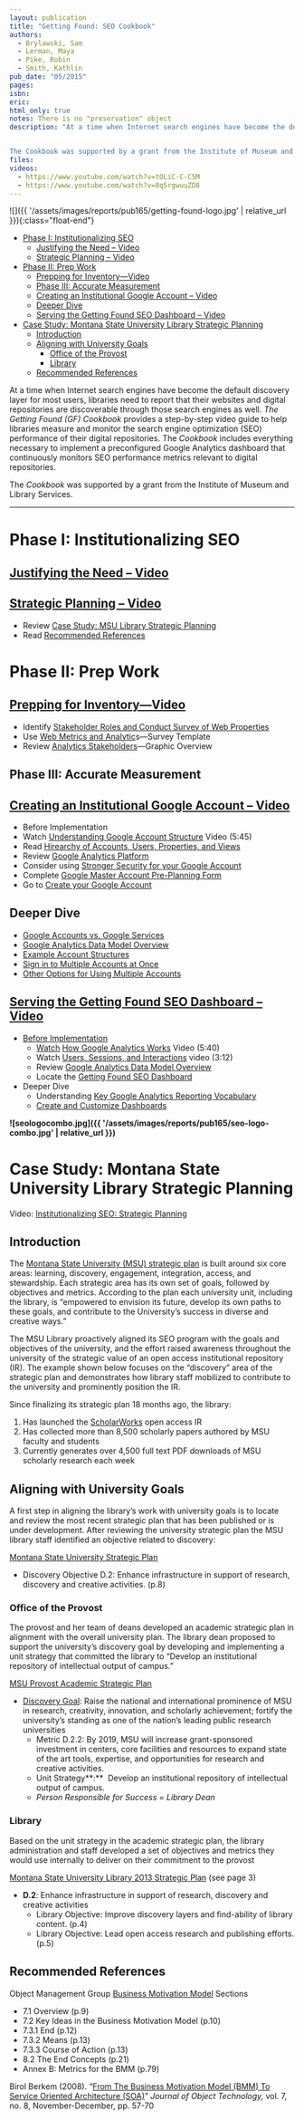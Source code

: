```yaml
---
layout: publication
title: "Getting Found: SEO Cookbook"
authors: 
  - Brylawski, Sam
  - Lerman, Maya
  - Pike, Robin
  - Smith, Kathlin
pub_date: "05/2015"
pages:
isbn:
eric:
html_only: true
notes: There is no "preservation" object 
description: "At a time when Internet search engines have become the default discovery layer for most users, libraries need to report that their websites and digital repositories are discoverable through those search engines as well. The Getting Found (GF) Cookbook provides a step-by-step video guide to help libraries measure and monitor the search engine optimization (SEO) performance of their digital repositories. The Cookbook includes everything necessary to implement a preconfigured Google Analytics dashboard that continuously monitors SEO performance metrics relevant to digital repositories.


The Cookbook was supported by a grant from the Institute of Museum and Library Services."
files:
videos:
  - https://www.youtube.com/watch?v=tOLiC-C-C5M
  - https://www.youtube.com/watch?v=8q5rgwuuZD8
---
```


![]({{ '/assets/images/reports/pub165/getting-found-logo.jpg' | relative_url }}){:class="float-end"} 

- [Phase I: Institutionalizing SEO](#phase-i-institutionalizing-seo)
  - [Justifying the Need – Video](#justifying-the-need--video)
  - [Strategic Planning – Video](#strategic-planning--video)
- [Phase II: Prep Work](#phase-ii-prep-work)
  - [Prepping for Inventory—Video](#prepping-for-inventoryvideo)
  - [Phase III: Accurate Measurement](#phase-iii-accurate-measurement)
  - [Creating an Institutional Google Account – Video](#creating-an-institutional-google-account--video)
  - [Deeper Dive](#deeper-dive)
  - [Serving the Getting Found SEO Dashboard – Video](#serving-the-getting-found-seo-dashboard--video)
- [Case Study: Montana State University Library Strategic Planning](#case-study-montana-state-university-library-strategic-planning)
  - [Introduction](#introduction)
  - [Aligning with University Goals](#aligning-with-university-goals)
    - [Office of the Provost](#office-of-the-provost)
    - [Library](#library)
  - [Recommended References](#recommended-references)

At a time when Internet search engines have become the default discovery layer for most users, libraries need to report that their websites and digital repositories are discoverable through those search engines as well. _The Getting Found (GF) Cookbook_ provides a step-by-step video guide to help libraries measure and monitor the search engine optimization (SEO) performance of their digital repositories. The _Cookbook_ includes everything necessary to implement a preconfigured Google Analytics dashboard that continuously monitors SEO performance metrics relevant to digital repositories.

The _Cookbook_ was supported by a grant from the Institute of Museum and Library Services.

* * *

# Phase I: Institutionalizing SEO

## [Justifying the Need – Video](https://www.youtube.com/watch?v=tOLiC-C-C5M)
## [Strategic Planning – Video](https://www.youtube.com/watch?v=8q5rgwuuZD8)
    

*   Review [Case Study: MSU Library Strategic Planning](#case-study-montana-state-university-library-strategic-planning)
*   Read [Recommended References](#recommended-references)

# Phase II: Prep Work

## [Prepping for Inventory—Video](https://www.youtube.com/watch?v=zhoUtPi8_gM)

*   Identify [Stakeholder Roles and Conduct Survey of Web Properties](https://www.clir.org/pubs/reports/pub165/stakeholder/)
*   Use [Web Metrics and Analytic](https://www.clir.org/wp-content/uploads/sites/6/GF03WebMetricsAnalyticsSurveyopt.pdf)s—Survey Template
*   Review [Analytics Stakeholders](https://www.clir.org/wp-content/uploads/sites/6/copy_of_seo2GF14.png)—Graphic Overview

Phase III: Accurate Measurement
-------------------------------

## [Creating an Institutional Google Account – Video](https://www.youtube.com/watch?v=NJ7Wb44SEG4)
    

*   Before Implementation
*   Watch [Understanding Google Account Structure](https://www.youtube.com/watch?v=OyixJ7A9phg) Video (5:45)
*   Read [Hirearchy of Accounts, Users, Properties, and Views](https://support.google.com/analytics/answer/1009618?hl=en&ref_topic=1102143)
*   Review [Google Analytics Platform](https://developers.google.com/analytics/devguides/platform/)
*   Consider using [Stronger Security for your Google Account](http://www.google.com/landing/2step/)
*   Complete [Google Master Account Pre-Planning Form](https://www.clir.org/wp-content/uploads/sites/6/GF04-PreplanForm.pdf)
*   Go to [Create your Google Account](https://accounts.google.com/signup)

## Deeper Dive

*   [Google Accounts vs. Google Services](https://support.google.com/analytics/answer/1102152?hl=en)
*   [Google Analytics Data Model Overview](https://web.archive.org/web/20150925193358/https://analyticsacademy.withgoogle.com/course02/assets/html/GoogleAnalyticsAcademy-PlatformPrinciples-Lesson1.3-OverviewoftheGoogleAnalyticsdatamodel-Resource.html)
*   [Example Account Structures](https://support.google.com/analytics/answer/1102152?hl=en&ref_topic=1102143)
*   [Sign in to Multiple Accounts at Once](https://support.google.com/accounts/answer/1721977?hl=en&ref_topic=2373242)
*   [Other Options for Using Multiple Accounts](https://support.google.com/accounts/?visit_id=637487173612361229-4263313536&hl=en&rd=2#topic=3382296)

## [Serving the Getting Found SEO Dashboard – Video](https://www.youtube.com/watch?v=n0DdXlE6YbA)
    

*   [Before Implementation](https://www.youtube.com/watch?v=n0DdXlE6YbA)
    *   [Watch](https://www.youtube.com/watch?v=n0DdXlE6YbA) [How Google Analytics Works](https://www.youtube.com/watch?v=eyltEFyZ678) Video (5:40)
    *   Watch [Users, Sessions, and Interactions](https://www.youtube.com/watch?v=K-cqHjSQ67o) video (3:12)
    *   Review [Google Analytics Data Model Overview](https://web.archive.org/web/20150925193358/https://analyticsacademy.withgoogle.com/course02/assets/html/GoogleAnalyticsAcademy-PlatformPrinciples-Lesson1.3-OverviewoftheGoogleAnalyticsdatamodel-Resource.html)
    *   Locate the [Getting Found SEO Dashboard](https://marketingplatform.google.com/about/#posts/search/%3F_.viewId%3DtsoHt4DTTqewgeR5WrwNWQ/)
*   Deeper Dive
    *   Understanding [Key Google Analytics Reporting Vocabulary](https://support.google.com/analytics/answer/1257084)
    *   [Create and Customize Dashboards](https://support.google.com/analytics/answer/1068218?hl=en)

**![seologocombo.jpg]({{ '/assets/images/reports/pub165/seo-logo-combo.jpg' | relative_url }})**

# Case Study: Montana State University Library Strategic Planning


Video: [Institutionalizing SEO: Strategic Planning](https://www.youtube.com/watch?v=8q5rgwuuZD8 "Insitutionalizing SEO: Strategic Planning")

## Introduction

The [Montana State University (MSU) strategic plan](https://www.montana.edu/strategicplan/) is built around six core areas: learning, discovery, engagement, integration, access, and stewardship. Each strategic area has its own set of goals, followed by objectives and metrics. According to the plan each university unit, including the library, is “empowered to envision its future, develop its own paths to these goals, and contribute to the University’s success in diverse and creative ways.”

The MSU Library proactively aligned its SEO program with the goals and objectives of the university, and the effort raised awareness throughout the university of the strategic value of an open access institutional repository (IR). The example shown below focuses on the “discovery” area of the strategic plan and demonstrates how library staff mobilized to contribute to the university and prominently position the IR.

Since finalizing its strategic plan 18 months ago, the library:

1.  Has launched the [ScholarWorks](https://scholarworks.montana.edu/) open access IR
2.  Has collected more than 8,500 scholarly papers authored by MSU faculty and students
3.  Currently generates over 4,500 full text PDF downloads of MSU scholarly research each week

## Aligning with University Goals

A first step in aligning the library’s work with university goals is to locate and review the most recent strategic plan that has been published or is under development. After reviewing the university strategic plan the MSU library staff identified an objective related to discovery:

[Montana State University Strategic Plan](https://www.montana.edu/strategicplan/)

*   Discovery Objective D.2: Enhance infrastructure in support of research, discovery and creative activities. (p.8)

### Office of the Provost

The provost and her team of deans developed an academic strategic plan in alignment with the overall university plan. The library dean proposed to support the university’s discovery goal by developing and implementing a unit strategy that committed the library to “Develop an institutional repository of intellectual output of campus.”

[MSU Provost Academic Strategic Plan](https://www.montana.edu/provost/ "MSU Academic Strategic Plan")

*   [Discovery Goal](https://www.montana.edu/provost/ "Discovery Goal"): Raise the national and international prominence of MSU in research, creativity, innovation, and scholarly achievement; fortify the university’s standing as one of the nation’s leading public research universities
    *   Metric D.2.2: By 2019, MSU will increase grant-sponsored investment in centers, core facilities and resources to expand state of the art tools, expertise, and opportunities for research and creative activities.
    *   Unit Strategy**:**  Develop an institutional repository of intellectual output of campus.
    *   _Person Responsible for Success = Library Dean_

### Library

Based on the unit strategy in the academic strategic plan, the library administration and staff developed a set of objectives and metrics they would use internally to deliver on their commitment to the provost

[Montana State University Library 2013 Strategic Plan](http://www.lib.montana.edu/about/msu_library_strategic_plan.pdf "MSU 2013 Strategic Plan") (see page 3)

*   **D.2**: Enhance infrastructure in support of research, discovery and creative activities
    *   Library Objective: Improve discovery layers and find-ability of library content. (p.4)
    *   Library Objective: Lead open access research and publishing efforts. (p.5)

## Recommended References

Object Management Group [Business Motivation Model](https://www.omg.org/spec/BMM;jsessionid=0B09176913C82A14EE9CA415E0FE5843 "Business Motivation Model") Sections

*   7.1 Overview (p.9)
*   7.2 Key Ideas in the Business Motivation Model (p.10)
*   7.3.1 End (p.12)
*   7.3.2 Means (p.13)
*   7.3.3 Course of Action (p.13)
*   8.2 The End Concepts (p.21)
*   Annex B: Metrics for the BMM (p.79)

Birol Berkem (2008). “[From The Business Motivation Model (BMM) To Service Oriented Architecture (SOA)](http://www.jot.fm/issues/issue_2008_11/column6.pdf "From The Business Motivation Model (BMM) To Service Oriented Architecture (SOA)")” _Journal of Object Technology,_ vol. 7, no. 8, November-December, pp. 57-70